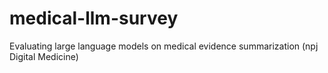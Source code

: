 # medical-llm-survey

Evaluating large language models on medical evidence summarization (npj Digital Medicine)
